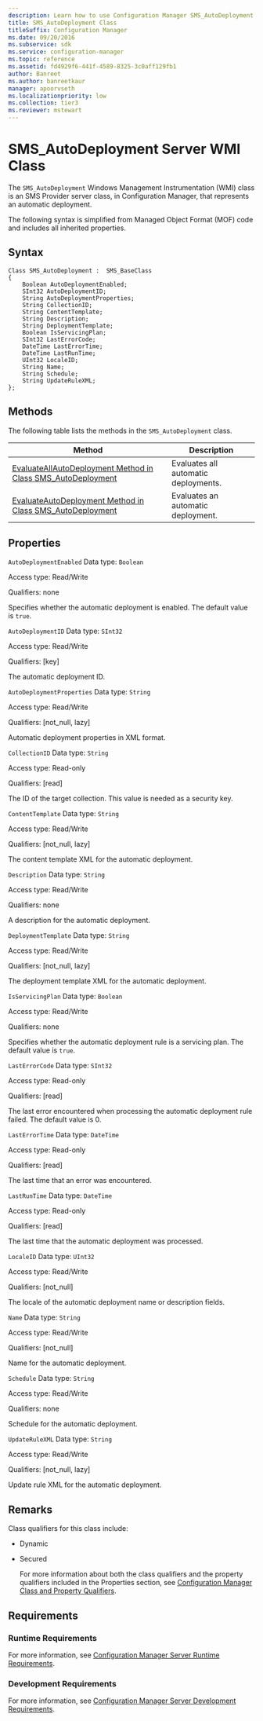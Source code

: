 ```yaml
---
description: Learn how to use Configuration Manager SMS_AutoDeployment Windows Management Instrumentation (WMI) class to represent an automatic deployment.
title: SMS_AutoDeployment Class
titleSuffix: Configuration Manager
ms.date: 09/20/2016
ms.subservice: sdk
ms.service: configuration-manager
ms.topic: reference
ms.assetid: fd4929f6-441f-4589-8325-3c0aff129fb1
author: Banreet
ms.author: banreetkaur
manager: apoorvseth
ms.localizationpriority: low
ms.collection: tier3
ms.reviewer: mstewart
---
```

# SMS_AutoDeployment Server WMI Class
The  `SMS_AutoDeployment` Windows Management Instrumentation (WMI) class is an SMS Provider server class, in Configuration Manager, that represents an automatic deployment.

 The following syntax is simplified from Managed Object Format (MOF) code and includes all inherited properties.

## Syntax

```
Class SMS_AutoDeployment :  SMS_BaseClass
{
    Boolean AutoDeploymentEnabled;
    SInt32 AutoDeploymentID;
    String AutoDeploymentProperties;
    String CollectionID;
    String ContentTemplate;
    String Description;
    String DeploymentTemplate;
    Boolean IsServicingPlan;
    SInt32 LastErrorCode;
    DateTime LastErrorTime;
    DateTime LastRunTime;
    UInt32 LocaleID;
    String Name;
    String Schedule;
    String UpdateRuleXML;
};

```

## Methods
 The following table lists the methods in the `SMS_AutoDeployment` class.

|Method|Description|
|------------|-----------------|
|[EvaluateAllAutoDeployment Method in Class SMS_AutoDeployment](../../../develop/reference/sum/evaluateallautodeployment-method-in-class-sms_autodeployment.md)|Evaluates all automatic deployments.|
|[EvaluateAutoDeployment Method in Class SMS_AutoDeployment](../../../develop/reference/sum/evaluateautodeployment-method-in-class-sms_autodeployment.md)|Evaluates an automatic deployment.|

## Properties
 `AutoDeploymentEnabled`
 Data type: `Boolean`

 Access type: Read/Write

 Qualifiers: none

 Specifies whether the automatic deployment is enabled. The default value is `true`.

 `AutoDeploymentID`
 Data type: `SInt32`

 Access type: Read/Write

 Qualifiers: [key]

 The automatic deployment ID.

 `AutoDeploymentProperties`
 Data type: `String`

 Access type: Read/Write

 Qualifiers: [not_null, lazy]

 Automatic deployment properties in XML format.

 `CollectionID`
 Data type: `String`

 Access type: Read-only

 Qualifiers: [read]

 The ID of the target collection. This value is needed as a security key.

 `ContentTemplate`
 Data type: `String`

 Access type: Read/Write

 Qualifiers: [not_null, lazy]

 The content template XML for the automatic deployment.

 `Description`
 Data type: `String`

 Access type: Read/Write

 Qualifiers: none

 A description for the automatic deployment.

 `DeploymentTemplate`
 Data type: `String`

 Access type: Read/Write

 Qualifiers: [not_null, lazy]

 The deployment template XML for the automatic deployment.

 `IsServicingPlan`
 Data type: `Boolean`

 Access type: Read/Write

 Qualifiers: none

 Specifies whether the automatic deployment rule  is a servicing plan. The  default value is `true`.

 `LastErrorCode`
 Data type: `SInt32`

 Access type: Read-only

 Qualifiers: [read]

 The last error encountered when processing the automatic deployment rule failed. The default value is 0.

 `LastErrorTime`
 Data type: `DateTime`

 Access type: Read-only

 Qualifiers: [read]

 The last time that an error was encountered.

 `LastRunTime`
 Data type: `DateTime`

 Access type: Read-only

 Qualifiers: [read]

 The last time that  the automatic deployment was processed.

 `LocaleID`
 Data type: `UInt32`

 Access type: Read/Write

 Qualifiers: [not_null]

 The locale of the automatic deployment name or description fields.

 `Name`
 Data type: `String`

 Access type: Read/Write

 Qualifiers: [not_null]

 Name for the automatic deployment.

 `Schedule`
 Data type: `String`

 Access type: Read/Write

 Qualifiers: none

 Schedule for the automatic deployment.

 `UpdateRuleXML`
 Data type: `String`

 Access type: Read/Write

 Qualifiers: [not_null, lazy]

 Update rule XML for the automatic deployment.

## Remarks
 Class qualifiers for this class include:

- Dynamic

- Secured

  For more information about both the class qualifiers and the property qualifiers included in the Properties section, see [Configuration Manager Class and Property Qualifiers](../../../develop/reference/misc/class-and-property-qualifiers.md).

## Requirements

### Runtime Requirements
 For more information, see [Configuration Manager Server Runtime Requirements](../../../develop/core/reqs/server-runtime-requirements.md).

### Development Requirements
 For more information, see [Configuration Manager Server Development Requirements](../../../develop/core/reqs/server-development-requirements.md).
